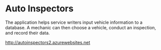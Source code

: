 # Auto Inspectors
The application helps service writers input vehicle information to a database. A mechanic can then choose a vehicle, conduct an inspection, and record their data.

http://autoinspectors2.azurewebsites.net